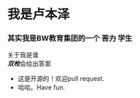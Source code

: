 # 我是卢本泽
### 其实我是**BW教育集团**的一个 ~~苦力~~ 学生

关于我是谁   
***双枪***会给出答案  

- 这是开源的！欢迎pull request.
- 哈哈。Have fun.